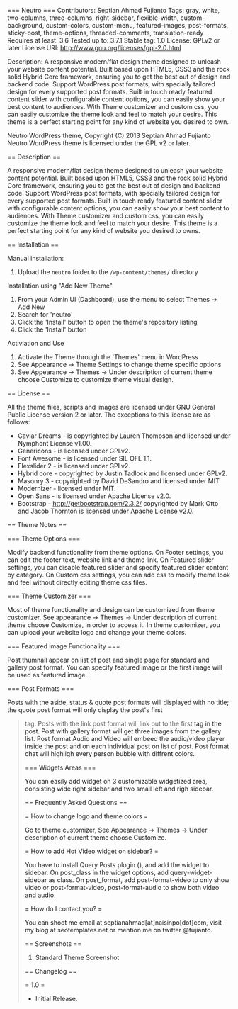 === Neutro  ===
Contributors: Septian Ahmad Fujianto
Tags: gray, white, two-columns, three-columns, right-sidebar, flexible-width, custom-background, custom-colors, custom-menu, featured-images, post-formats, sticky-post, theme-options, threaded-comments, translation-ready
Requires at least: 3.6
Tested up to: 3.7.1
Stable tag: 1.0
License: GPLv2 or later
License URI: http://www.gnu.org/licenses/gpl-2.0.html

Description: A responsive modern/flat design theme designed to unleash your website content potential. Built based upon HTML5, CSS3 and the rock solid Hybrid Core framework, ensuring you to get the best out of design and backend code. Support WordPress post formats, with specially tailored design for every supported post formats. Built in touch ready featured content slider with configurable content options, you can easily show your best content to audiences. With Theme customizer and custom css, you can easily customize the theme look and feel to match your desire. This theme is a perfect starting point for any kind of website you desired to own. 

Neutro WordPress theme, Copyright (C) 2013 Septian Ahmad Fujianto 
Neutro WordPress theme is licensed under the GPL v2 or later.

== Description ==

A responsive modern/flat design theme designed to unleash your website content potential. Built based upon HTML5, CSS3 and the rock solid Hybrid Core framework, ensuring you to get the best out of design and backend code. Support WordPress post formats, with specially tailored design for every supported post formats. Built in touch ready featured content slider with configurable content options, you can easily show your best content to audiences. With Theme customizer and custom css, you can easily customize the theme look and feel to match your desire. This theme is a perfect starting point for any kind of website you desired to owns.  

== Installation ==

Manual installation:

1. Upload the `neutro` folder to the `/wp-content/themes/` directory

Installation using "Add New Theme"

1. From your Admin UI (Dashboard), use the menu to select Themes -> Add New
2. Search for 'neutro'
3. Click the 'Install' button to open the theme's repository listing
4. Click the 'Install' button

Activiation and Use

1. Activate the Theme through the 'Themes' menu in WordPress
2. See Appearance -> Theme Settings to change theme specific options
3. See Appearance -> Themes -> Under description of current theme choose Customize to customize theme visual design.

== License ==

All the theme files, scripts and images are licensed under GNU General Public License version 2 or later.
The exceptions to this license are as follows:

* Caviar Dreams - is copyrighted by Lauren Thompson and licensed under Nymphont License v1.00.
* Genericons - is licensed under GPLv2. 
* Font Awesome - is licensed under SIL OFL 1.1.
* Flexslider 2 - is licensed under GPLv2.
* Hybrid core - copyrighted by Justin Tadlock and licensed under GPLv2.
* Masonry 3 - copyrighted by David DeSandro and licensed under MIT.
* Modernizer - licensed under MIT.
* Open Sans - is licensed under Apache License v2.0.
* Bootstrap - http://getbootstrap.com/2.3.2/ copyrighted by Mark Otto and Jacob Thornton is licensed under Apache License v2.0.

== Theme Notes ==

=== Theme Options ===

Modify backend functionality from theme options. On Footer settings, you can edit the footer text, website link and theme link. On Featured slider settings, you can disable featured slider and specify featured slider content by category. On Custom css settings, you can add css to modify theme look and feel without directly editing theme css files.

=== Theme Customizer ===

Most of theme functionality and design can be customized from theme customizer. See appearance -> Themes -> Under description of current theme choose Customize, in order to access it. In theme customizer, you can upload your website logo and change your theme colors.  

=== Featured image Functionality ===

Post thumnail appear on list of post and single page for standard and gallery post format. You can specify featured image or the first image will be used as featured image.

=== Post Formats ===

Posts with the aside, status & quote post formats will displayed with no title;
the quote post format will only display the post's first <blockquote> tag.
Posts with the link post format will link out to the first <a> tag in the post.
Post with gallery format will get three images from the gallery list.
Post format Audio and Video will embeed the audio/video player inside the post and on each individual post on list of post.
Post format chat will highligh every person bubble with diffrent colors.

=== Widgets Areas ===

You can easily add widget on 3 customizable widgetized area, consisting wide right sidebar and two small left and righ sidebar.

== Frequently Asked Questions ==

= How to change logo and theme colors =

Go to theme customizer,  See Appearance -> Themes -> Under description of current theme choose Customize. 

= How to add Hot Video widget on sidebar? =

You have to install Query Posts plugin (), and add the widget to sidebar. On post_class in the widget options, add query-widget-sidebar as class. On post_format, add post-format-video to only show video or post-format-video, post-format-audio to show both video and audio.

= How do I contact you? =

You can shoot me email at septianahmad[at]naisinpo[dot]com, visit my blog at seotemplates.net or mention me on twitter @fujianto.

== Screenshots ==

1. Standard Theme Screenshot

== Changelog ==

= 1.0 =
* Initial Release.